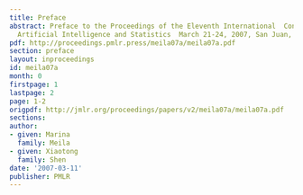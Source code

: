 ```yaml
---
title: Preface
abstract: Preface to the Proceedings of the Eleventh International  Conference on
  Artificial Intelligence and Statistics  March 21-24, 2007, San Juan, Puerto Rico.
pdf: http://proceedings.pmlr.press/meila07a/meila07a.pdf
section: preface
layout: inproceedings
id: meila07a
month: 0
firstpage: 1
lastpage: 2
page: 1-2
origpdf: http://jmlr.org/proceedings/papers/v2/meila07a/meila07a.pdf
sections: 
author:
- given: Marina
  family: Meila
- given: Xiaotong
  family: Shen
date: '2007-03-11'
publisher: PMLR
---
```

